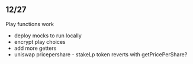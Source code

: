 ## 12/27
Play functions work
- deploy mocks to run locally
- encrypt play choices
- add more getters
- uniswap pricepershare - stakeLp token reverts with getPricePerShare?